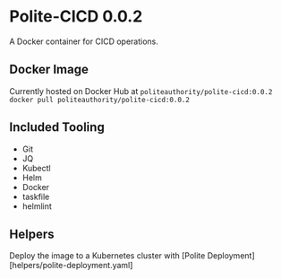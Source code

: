 # Polite-CICD 0.0.2
A Docker container for CICD operations.

## Docker Image
Currently hosted on Docker Hub at `politeauthority/polite-cicd:0.0.2`
`docker pull politeauthority/polite-cicd:0.0.2`

## Included Tooling
 - Git
 - JQ
 - Kubectl
 - Helm
 - Docker
 - taskfile
 - helmlint

## Helpers
Deploy the image to a Kubernetes cluster with [Polite Deployment][helpers/polite-deployment.yaml]
